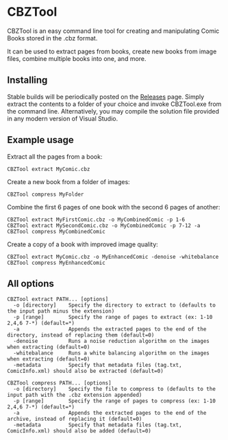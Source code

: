 # CBZTool

CBZTool is an easy command line tool for creating and manipulating Comic Books stored in the .cbz format.

It can be used to extract pages from books, create new books from image files, combine multiple books into one, and more.

## Installing

Stable builds will be periodically posted on the [Releases](https://github.com/dan200/CBZTool/releases) page. Simply extract the contents to a folder of your choice and invoke CBZTool.exe from the command line.
Alternatively, you may compile the solution file provided in any modern version of Visual Studio.

## Example usage

Extract all the pages from a book:
```
CBZTool extract MyComic.cbz
```

Create a new book from a folder of images:
```
CBZTool compress MyFolder
```

Combine the first 6 pages of one book with the second 6 pages of another:
```
CBZTool extract MyFirstComic.cbz -o MyCombinedComic -p 1-6
CBZTool extract MySecondComic.cbz -o MyCombinedComic -p 7-12 -a
CBZTool compress MyCombinedComic
```

Create a copy of a book with improved image quality:
```
CBZTool extract MyComic.cbz -o MyEnhancedComic -denoise -whitebalance
CBZTool compress MyEnhancedComic
```

## All options

```
CBZTool extract PATH... [options]
  -o [directory]    Specify the directory to extract to (defaults to the input path minus the extension)
  -p [range]        Specify the range of pages to extract (ex: 1-10 2,4,6 7-*) (default=*)
  -a                Appends the extracted pages to the end of the directory, instead of replacing them (default=0)
  -denoise          Runs a noise reduction algorithm on the images when extracting (default=0)
  -whitebalance     Runs a white balancing algorithm on the images when extracting (default=0)
  -metadata         Specify that metadata files (tag.txt, ComicInfo.xml) should also be extracted (default=0)

CBZTool compress PATH... [options]
  -o [directory]    Specify the file to compress to (defaults to the input path with the .cbz extension appended)
  -p [range]        Specify the range of pages to compress (ex: 1-10 2,4,6 7-*) (default=*)
  -a                Appends the extracted pages to the end of the archive, instead of replacing it (default=0)
  -metadata         Specify that metadata files (tag.txt, ComicInfo.xml) should also be added (default=0)
```
